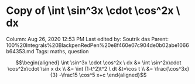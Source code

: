 # Copy of \int \sin^3x \cdot \cos^2x \ dx

Column: Aug 26, 2020 12:53 PM
Last edited by: Soutrik das
Parent: 100%20Integrals%20BlackpenRedPen%20e8f460e07c904de0b02abe1066b64353.md
Tags: maths, question

$$\begin{aligned}
\int \sin^3x \cdot \cos^2x \ dx &=
\int \sin^2x\cdot \cos^2x\cdot \sin x dx \\
&= \int (1-t^2)t^2 \ dt &t=\cos t \\
&= \frac{\cos^3x}{3} -\frac15 \cos^5 x+c
\end{aligned}$$